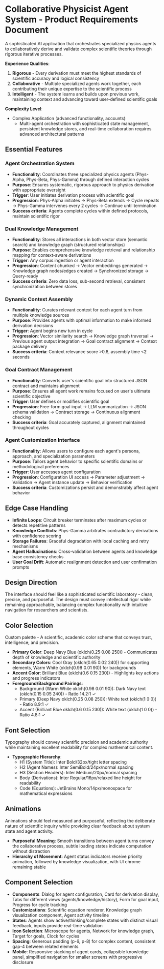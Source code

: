 # Collaborative Physicist Agent System - Product Requirements Document

A sophisticated AI application that orchestrates specialized physics agents to collaboratively derive and validate complex scientific theories through rigorous iterative processes.

**Experience Qualities**:
1. **Rigorous** - Every derivation must meet the highest standards of scientific accuracy and logical consistency
2. **Collaborative** - Multiple specialized agents work together, each contributing their unique expertise to the scientific process
3. **Intelligent** - The system learns and builds upon previous work, maintaining context and advancing toward user-defined scientific goals

**Complexity Level**: 
- Complex Application (advanced functionality, accounts)
  - Multi-agent orchestration with sophisticated state management, persistent knowledge stores, and real-time collaboration requires advanced architectural patterns

## Essential Features

### Agent Orchestration System
- **Functionality**: Coordinates three specialized physics agents (Phys-Alpha, Phys-Beta, Phys-Gamma) through defined interaction cycles
- **Purpose**: Ensures systematic, rigorous approach to physics derivation with appropriate oversight
- **Trigger**: User initiates derivation process with scientific goal
- **Progression**: Phys-Alpha initiates → Phys-Beta extends → Cycle repeats → Phys-Gamma intervenes every 2 cycles → Continue until termination
- **Success criteria**: Agents complete cycles within defined protocols, maintain scientific rigor

### Dual Knowledge Management
- **Functionality**: Stores all interactions in both vector store (semantic search) and knowledge graph (structured relationships)
- **Purpose**: Enables comprehensive knowledge retrieval and relationship mapping for context-aware derivations
- **Trigger**: Any corpus ingestion or agent interaction
- **Progression**: Content chunked → Vector embeddings generated → Knowledge graph nodes/edges created → Synchronized storage → Query-ready
- **Success criteria**: Zero data loss, sub-second retrieval, consistent synchronization between stores

### Dynamic Context Assembly
- **Functionality**: Curates relevant context for each agent turn from multiple knowledge sources
- **Purpose**: Provides agents with optimal information to make informed derivation decisions
- **Trigger**: Agent begins new turn in cycle
- **Progression**: Vector similarity search → Knowledge graph traversal → Previous agent output integration → Goal contract alignment → Context package delivery
- **Success criteria**: Context relevance score >0.8, assembly time <2 seconds

### Goal Contract Management
- **Functionality**: Converts user's scientific goal into structured JSON contract and maintains alignment
- **Purpose**: Ensures all agent work remains focused on user's ultimate scientific objective
- **Trigger**: User defines or modifies scientific goal
- **Progression**: Free-form goal input → LLM summarization → JSON schema validation → Contract storage → Continuous alignment checking
- **Success criteria**: Goal accurately captured, alignment maintained throughout cycles

### Agent Customization Interface
- **Functionality**: Allows users to configure each agent's persona, approach, and specialization parameters
- **Purpose**: Tailors agent behavior to specific scientific domains or methodological preferences
- **Trigger**: User accesses agent configuration
- **Progression**: Configuration UI access → Parameter adjustment → Validation → Agent instance update → Behavior verification
- **Success criteria**: Customizations persist and demonstrably affect agent behavior

## Edge Case Handling
- **Infinite Loops**: Circuit breaker terminates after maximum cycles or detects repetitive patterns
- **Knowledge Conflicts**: Phys-Gamma arbitrates contradictory derivations with confidence scoring
- **Storage Failures**: Graceful degradation with local caching and retry mechanisms
- **Agent Hallucinations**: Cross-validation between agents and knowledge base consistency checks
- **User Goal Drift**: Automatic realignment detection and user confirmation prompts

## Design Direction
The interface should feel like a sophisticated scientific laboratory - clean, precise, and purposeful. The design must convey intellectual rigor while remaining approachable, balancing complex functionality with intuitive navigation for researchers and scientists.

## Color Selection
Custom palette - A scientific, academic color scheme that conveys trust, intelligence, and precision.

- **Primary Color**: Deep Navy Blue (oklch(0.25 0.08 250)) - Communicates depth of knowledge and scientific authority
- **Secondary Colors**: Cool Gray (oklch(0.65 0.02 240)) for supporting elements, Warm White (oklch(0.98 0.01 90)) for backgrounds
- **Accent Color**: Brilliant Blue (oklch(0.6 0.15 230)) - Highlights key actions and progress indicators
- **Foreground/Background Pairings**: 
  - Background (Warm White oklch(0.98 0.01 90)): Dark Navy text (oklch(0.15 0.05 240)) - Ratio 14.2:1 ✓
  - Primary (Deep Navy oklch(0.25 0.08 250)): White text (oklch(1 0 0)) - Ratio 8.9:1 ✓
  - Accent (Brilliant Blue oklch(0.6 0.15 230)): White text (oklch(1 0 0)) - Ratio 4.8:1 ✓

## Font Selection
Typography should convey scientific precision and academic authority while maintaining excellent readability for complex mathematical content.

- **Typographic Hierarchy**: 
  - H1 (System Title): Inter Bold/32px/tight letter spacing
  - H2 (Agent Names): Inter SemiBold/24px/normal spacing
  - H3 (Section Headers): Inter Medium/20px/normal spacing
  - Body (Derivations): Inter Regular/16px/relaxed line height for readability
  - Code (Equations): JetBrains Mono/14px/monospace for mathematical expressions

## Animations
Animations should feel measured and purposeful, reflecting the deliberate nature of scientific inquiry while providing clear feedback about system state and agent activity.

- **Purposeful Meaning**: Smooth transitions between agent turns convey the collaborative process, subtle loading states indicate computation without distraction
- **Hierarchy of Movement**: Agent status indicators receive priority animation, followed by knowledge visualization, with UI chrome remaining stable

## Component Selection
- **Components**: Dialog for agent configuration, Card for derivation display, Tabs for different views (agents/knowledge/history), Form for goal input, Progress for cycle tracking
- **Customizations**: Scientific equation renderer, Knowledge graph visualization component, Agent activity timeline
- **States**: Agents show active/thinking/complete states with distinct visual feedback, inputs provide real-time validation
- **Icon Selection**: Microscope for agents, Network for knowledge graph, Target for goals, Clock for cycles
- **Spacing**: Generous padding (p-6, p-8) for complex content, consistent gap-4 between related elements
- **Mobile**: Responsive stacking of agent cards, collapsible knowledge panel, simplified navigation for smaller screens with progressive disclosure